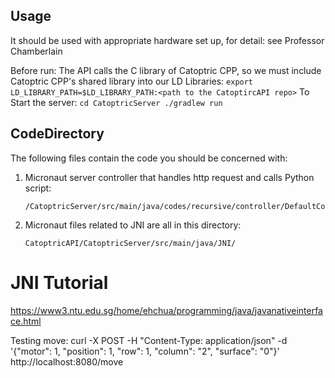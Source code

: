 ## Usage
It should be used with appropriate hardware set up, for detail: see Professor Chamberlain

Before run:
The API calls the C library of Catoptric CPP, so we must include Catoptric CPP's shared library into our LD Libraries:
    ```
    export LD_LIBRARY_PATH=$LD_LIBRARY_PATH:<path to the CatoptircAPI repo>
    ```
To Start the server:
    ```
    cd CatoptricServer
    ./gradlew run
    ```


## CodeDirectory
The following files contain the code you should be concerned with:
1. Micronaut server controller that handles http request and calls Python script:
    ```
    /CatoptricServer/src/main/java/codes/recursive/controller/DefaultController.java
    ```
2. Micronaut files related to JNI are all in this directory:
    ```
    CatoptricAPI/CatoptricServer/src/main/java/JNI/
    ```
    
# JNI Tutorial
https://www3.ntu.edu.sg/home/ehchua/programming/java/javanativeinterface.html


Testing move:
curl -X POST -H "Content-Type: application/json" -d '{"motor": 1, "position": 1, "row": 1, "column": "2", "surface": "0"}' http://localhost:8080/move
